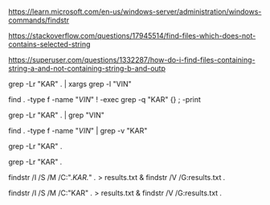 https://learn.microsoft.com/en-us/windows-server/administration/windows-commands/findstr

https://stackoverflow.com/questions/17945514/find-files-which-does-not-contains-selected-string


https://superuser.com/questions/1332287/how-do-i-find-files-containing-string-a-and-not-containing-string-b-and-outp

grep -Lr "KAR" . | xargs grep -l "VIN"

find . -type f -name "*VIN*" ! -exec grep -q "KAR" {} \; -print

grep -Lr "KAR" . | grep "VIN"

find . -type f -name "*VIN*" | grep -v "KAR"

grep -Lr "KAR" .


grep -Lr "KAR" *.*

findstr /I /S /M /C:".*KAR.*" *.* > results.txt & findstr /V /G:results.txt *.*

findstr /I /S /M /C:"KAR" *.* > results.txt & findstr /V /G:results.txt *.*